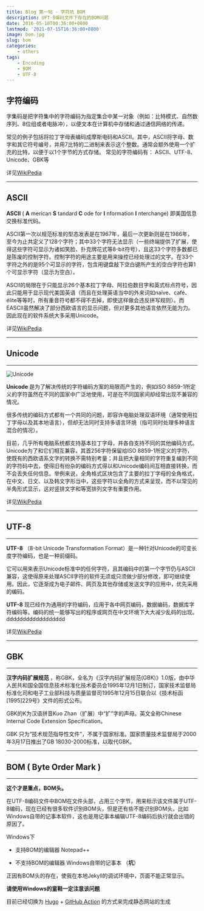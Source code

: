 ```yaml
---
title: Blog 第一帖 - 字符坑 BOM
description: UFT-8编码文件下存在的BOM问题
date: 2016-05-18T00:36:00+0800
lastmod: '2021-07-15T16:36:00+0800'
image: bom.jpg
slug: bom
categories:
    - others
tags:
    - Encoding
    - BOM
    - UTF-8
---
```


## 字符编码

字集码是把字符集中的字符编码为指定集合中某一对象（例如：比特模式、自然数序列、8位组或者电脉冲），以便文本在计算机中存储和通过通信网络的传递。

常见的例子包括将拉丁字母表编码成摩斯电码和ASCII。其中，ASCII将字母、数字和其它符号编号，并用7比特的二进制来表示这个整数。通常会额外使用一个扩充的比特，以便于以1个字节的方式存储。
常见的字符编码有： ASCII、UTF-8、Unicode、GBK等

详见[WikiPedia](https://zh.wikipedia.org/wiki/%E5%AD%97%E7%AC%A6%E7%BC%96%E7%A0%81)

---

## ASCII

**ASCII**  ( **A** merican  **S** tandard **C** ode for **I** nformation **I** nterchange)       即美国信息交换标准代码。

ASCII第一次以规范标准的型态发表是在1967年，最后一次更新则是在1986年，至今为止共定义了128个字符；其中33个字符无法显示（一些终端提供了扩展，使得这些字符可显示为诸如笑脸、扑克牌花式等8-bit符号），且这33个字符多数都已是陈废的控制字符。控制字符的用途主要是用来操控已经处理过的文字。在33个字符之外的是95个可显示的字符，包含用键盘敲下空白键所产生的空白字符也算1个可显示字符（显示为空白）。

ASCII的局限在于只能显示26个基本拉丁字母、阿拉伯数目字和英式标点符号，因此只能用于显示现代美国英语（而且在处理英语当中的外来词如naïve、café、élite等等时，所有重音符号都不得不去掉，即使这样做会违反拼写规则）。而EASCII虽然解决了部分西欧语言的显示问题，但对更多其他语言依然无能为力。因此现在的软件系统大多采用Unicode。

详见[WikiPedia](https://zh.wikipedia.org/wiki/ASCII)

---

## Unicode
--------
![Unicode](https://upload.wikimedia.org/wikipedia/commons/thumb/a/ab/Unicode_logo.svg/108px-Unicode_logo.svg.png)

**Unicode** 是为了解决传统的字符编码方案的局限而产生的，例如ISO 8859-1所定义的字符虽然在不同的国家中广泛地使用，可是在不同国家间却经常出现不兼容的情况。

很多传统的编码方式都有一个共同的问题，即容许电脑处理双语环境（通常使用拉丁字母以及其本地语言），但却无法同时支持多语言环境（指可同时处理多种语言混合的情况）。

目前，几乎所有电脑系统都支持基本拉丁字母，并各自支持不同的其他编码方式。Unicode为了和它们相互兼容，其首256字符保留给ISO 8859-1所定义的字符，使既有的西欧语系文字的转换不需特别考量；并且把大量相同的字符重复编到不同的字符码中去，使得旧有纷杂的编码方式得以和Unicode编码间互相直接转换，而不会丢失任何信息。举例来说，全角格式区块包含了主要的拉丁字母的全角格式，在中文、日文、以及韩文字形当中，这些字符以全角的方式来呈现，而不以常见的半角形式显示，这对竖排文字和等宽排列文字有重要作用。

详见[WikiPedia](https://zh.wikipedia.org/wiki/Unicode)

---

## UTF-8
-------

**UTF-8** （8-bit Unicode Transformation Format）是一种针对Unicode的可变长度字符编码，也是一种前缀码。

它可以用来表示Unicode标准中的任何字符，且其编码中的第一个字节仍与ASCII兼容，这使得原来处理ASCII字符的软件无须或只须做少部分修改，即可继续使用。因此，它逐渐成为电子邮件、网页及其他存储或发送文字的应用中，优先采用的编码。

**UTF-8** 现已经作为通用的字符编码，应用于各中网页编码，数据编码，数据库字符编码等。编码的统一能够写出的程序或网页在中文环境下大大减少乱码的出现。dddddddddddddddddd

详见[WikiPedia](https://zh.wikipedia.org/wiki/UTF-8)

---

## GBK
-------
**汉字内码扩展规范** ，称GBK，全名为《汉字内码扩展规范(GBK)》1.0版，由中华人民共和国全国信息技术标准化技术委员会1995年12月1日制订，国家技术监督局标准化司和电子工业部科技与质量监督司1995年12月15日联合以《技术标函[1995]229号》文件的形式公布。

GBK的K为汉语拼音Kuo Zhan（扩展）中“扩”字的声母。英文全称Chinese Internal Code Extension Specification。

GBK 只为“技术规范指导性文件”，不属于国家标准。国家质量技术监督局于2000年3月17日推出了GB 18030-2000标准，以取代GBK。

---

## BOM ( Byte Order Mark  ) 
-------
**这个才是重点，BOM头。**

在UTF-8编码文件中BOM在文件头部，占用三个字节，用来标示该文件属于UTF-8编码，现在已经有很多软件识别BOM头，但是还有些不能识别BOM头，比如Windows自带的记事本软件，这也是用记事本编辑UTF-8编码后执行就会出错的原因了。

Windows下

- 支持BOM的编辑器
Notepad++

- 不支持BOM的编辑器
Windows自带的记事本 （**坑**）

正因有BOM头的存在，使我在本地Jekyll的调试环境中，页面不能正常显示。

**请使用Windows的童鞋一定注意该问题**

目前已经切换为 [Hugo](https://github.com/gohugoio/hugo) + [GitHub Action](https://github.com/features/actions) 的方式来完成静态网站的生成
